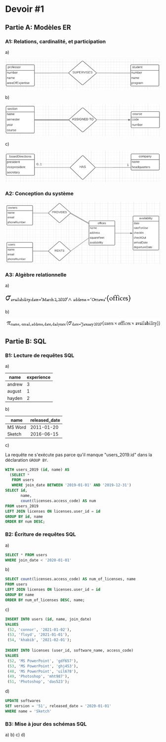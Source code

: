 # Devoir #1

## Partie A: Modèles ER

### A1: Relations, cardinalité, et participation
a) 

![aA1](images/aA1.PNG)

b) 

![bA1](images/bA1.PNG)

c)

![cA1](images/cA1.PNG)

### A2: Conception du système

![A2](images/A2.PNG)

### A3: Algèbre relationnelle
a) 

![aA3](images/aA3.PNG)

b)

![bA3](images/bA3.PNG)

## Partie B: SQL

### B1: Lecture de requêtes SQL
a)

|name|experience|
|---|---|
|andrew|3|
|august|1|
|hayden|2|

b)

|name|released_date|
|---|---|
|MS Word|2011-01-20|
|Sketch|2016-06-15|

c)

La requête ne s'exécute pas parce qu'il manque "users_2019.id" dans la déclaration `GROUP BY`.

```sql
WITH users_2019 (id, name) AS
  (SELECT *
   FROM users
   WHERE join_date BETWEEN '2019-01-01' AND '2019-12-31')
SELECT id, 
       name,
       count(licenses.access_code) AS num 
FROM users_2019
LEFT JOIN licenses ON licenses.user_id = id
GROUP BY id, name
ORDER BY num DESC;
```

### B2: Écriture de requêtes SQL
a)

```sql
SELECT * FROM users
WHERE join_date < '2020-01-01'
```

b)

```sql
SELECT count(licenses.access_code) AS num_of_licenses, name
FROM users
LEFT JOIN licenses ON licenses.user_id = id
GROUP BY name
ORDER BY num_of_licenses DESC, name;
```

c)

```sql
INSERT INTO users (id, name, join_date)
VALUES
 (52, 'connor', '2021-01-02'),
 (53, 'floyd', '2021-01-01'),
 (54, 'khabib', '2021-02-01');

INSERT INTO licenses (user_id, software_name, access_code)
VALUES
 (52, 'MS PowerPoint', 'gdf657'),
 (53, 'MS PowerPoint', 'ghj453'),
 (48, 'MS PowerPoint', 'uil678'),
 (49, 'Photoshop', 'mht987'),
 (51, 'Photoshop', 'das523');
```

d)

```sql
UPDATE softwares
SET version = '51', released_date = '2020-01-01'
WHERE name = 'Sketch'
```

### B3: Mise à jour des schémas SQL
a)
b)
c)
d)
